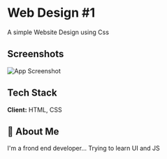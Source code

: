# Web Design #1

A simple Website Design using Css
## Screenshots

![App Screenshot](https://github.com/shivam66151/Website-Design-1/blob/main/Screenshot%20(128).png)

## Tech Stack

**Client:** HTML, CSS


## 🚀 About Me
I'm a frond end developer...
Trying to learn UI and JS


